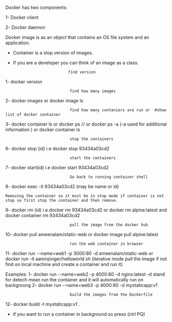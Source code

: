 Docker has two components:

1- Docker client

2- Docker daemon

Docker image is as an object that contains an OS file system and an application.

*	Container is a stop version of images.
*	If you are a developer you can think of an image as a class.

								find version
1- docker version

								find how many images 
2- docker images or docker image ls

								find how many contaniers are run or  #show list of docker container
3- docker container ls or docker ps // or docker ps -a (-a used for additional information )
   			or
   docker container ls

								stop the containers
6- docker stop (id) i.e docker stop 93434a03cd2

								start the containers
7- docker start(id) i.e docker start 93434a03cd2


								Go back to running container shell
8- docker exec -it 93434a03cd2 (may be name or id)

	Removing the container so it must be in stop mode if container is not stop so first stop the container and then remove.
9- docker rm (id) i.e docker rm 93434a03cd2
			or
   docker rm alpine:latest
			and
   docker container rm 93434a03cd2

								pull the image from the docker hub
10- docker pull ameenalam/static-web
			or
   docker image pull alpine:latest	

								run the web container in browser
11- docker run --name=web1 -p 3000:80 -d ameenalam/static-web
			or
    docker run -it aamirpinger/helloworld sh (iterative mode pull the image if not find on local machine and create a container and run it)

Examples:
1- docker run --name=web2 -p 4000:80 -d nginx:latest 
-d stand for detech mean run the container and it will automatically run on backgroung
2- docker run --name=web3 -p 4000:80 -d mystaticapp:v1

								build the images from the Dockerfile
12- docker build -t mystaticapp:v1 .


*	if you want to run a container in background so press (ctrl PQ)
